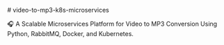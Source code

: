 \# video-to-mp3-k8s-microservices

🎧 A Scalable Microservices Platform for Video to MP3 Conversion Using Python, RabbitMQ, Docker, and Kubernetes.